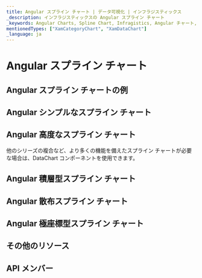```yaml
---
title: Angular スプライン チャート | データ可視化 | インフラジスティックス
_description: インフラジスティックスの Angular スプライン チャート
_keywords: Angular Charts, Spline Chart, Infragistics, Angular チャート, スプライン チャート, インフラジスティックス
mentionedTypes: ["XamCategoryChart", "XamDataChart"]
_language: ja
---
```


# Angular スプライン チャート

<!-- TODO add introduction with info about using category-chart with the chartType property set to spline -->

## Angular スプライン チャートの例

<!-- TODO use this iframe which will point to a new sample:
<iframe src='{environment:dvDemosBaseUrl}/charts/category-chart-type-spline' width="100%" height="100%" seamless frameBorder="0" onload="onXPlatSampleIframeContentLoaded(this);" alt="Angular スプライン チャートの例"></iframe> -->

## Angular シンプルなスプライン チャート

<!-- TODO show code for CategoryChart with
- the dataSource set to multiple data sources
- the chartType property set to spline
- the brushes and markerOutlines properties set to same value, e.g. "red, green, blue"
- the markerBrushes property set for "White"
- the markerTypes property set for "Circle"
-->

## Angular 高度なスプライン チャート

他のシリーズの複合など、より多くの機能を備えたスプライン チャートが必要な場合は、DataChart コンポーネントを使用できます。

<!-- TODO copy and combine content (code snippets, description) from these topics:
	data-chart-type-category-spline-series.md
-->

## Angular 積層型スプライン チャート

<!-- TODO copy and combine content (code snippets, description) from these topics:
	data-chart-type-stacked-spline-series.md
    data-chart-type-stacked-100-spline-series.md
-->

## Angular 散布スプライン チャート

<!-- TODO copy and combine content (code snippets, description) from these topics:
	data-chart-type-scatter-spline-series.md
-->

## Angular 極座標型スプライン チャート

<!-- TODO copy and combine content (code snippets, description) from these topics:
	data-chart-type-polar-spline-series.md
-->

## その他のリソース

<!-- TODO list topic links related to this topic -->

## API メンバー

<!-- TODO list API links used in this topic -->
